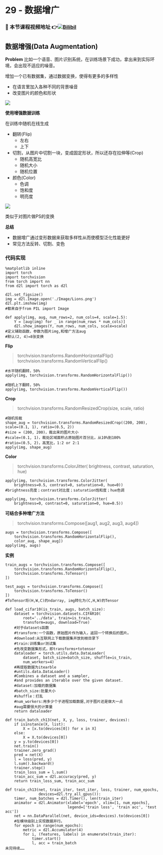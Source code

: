 # 29 - 数据增广

### 🎦 本节课程视频地址 👉[![Bilibil](https://i2.hdslb.com/bfs/archive/31677fa89093f30b98e516884b110b8d983643ca.jpg@640w_400h_100Q_1c.webp)](https://www.bilibili.com/video/BV17y4y1g76q)
## 数据增强(Data Augmentation)

**Problem**
比如一个语音、图片识别系统，在训练场景下成功，拿出来到实际环境，会出现不适应的噪音。

增加一个已有数据集，通过数据变换，使得有更多的多样性
- 在语言里加入各种不同的背景噪音
- 改变图片的颜色和形状

![](\Images/0_Utma-dS47hSoQ6Zt.png)

**使用增强数据训练**

在训练中随机在线生成

- 翻转(Flip)
  - 左右
  - 上下
- 切割，从图片中切割一块，变成固定形状，所以还存在拉伸等(Crop)
  - 随机高宽比
  - 随机大小
  - 随机位置
- 颜色(Color)
  - 色调
  - 饱和度
  - 明亮度

![](\Images/arc.png)

类似于对图片做PS的变换

**总结**

- 数据增广通过变形数据来获取多样性从而使模型泛化性能更好
- 常见方法反转、切割、变色

### 代码实现

```
%matplotlib inline
import torch
import torchvision
from torch import nn
from d2l import torch as d2l

d2l.set_figsize()
img = d2l.Image.open('./Image/Lions.png')
d2l.plt.imshow(img)
#都来自于from PIL import Image

def apply(img, aug, num_rows=2, num_cols=4, scale=1.5):
    Y = [aug(img) for _ in range(num_rows * num_cols)]
    d2l.show_images(Y, num_rows, num_cols, scale=scale)
#定义辅助函数，参数为图片img,和增广方法aug
#默认(2, 4)=8张变换

```
**Flip**

> torchvision.transforms.RandomHorizontalFlip()
> torchvision.transforms.RandomVerticalFlip()
```
#水平随机翻转，50%
apply(img, torchvision.transforms.RandomHorizontalFlip())

#随机上下翻转，50%
apply(img, torchvision.transforms.RandomVerticalFlip())
```
**Crop**

>torchvision.transforms.RandomResizedCrop(size, scale, ratio)
```
#随机剪裁
shape_aug = torchvision.transforms.RandomResizedCrop((200, 200), scale=(0.1, 1), ratio=(0.5, 2))
#size = (200, 200)，裁出来的图片大小
#scale=(0.1, 1)，裁处区域面积占原始图片百分比，从10%到100%
#ratio=(0.5, 2)，高宽比，1:2 or 2:1
apply(img, shape_aug)
```
**Color**

> torchvision.transforms.ColorJitter(
    brightness, contrast, saturation, hue)
```
apply(img, torchvision.transforms.ColorJitter(
    brightness=0.5, contrast=0, saturation=0, hue=0))
#brightness亮度；contrast对比度；saturation饱和度；hue色调

apply(img, torchvision.transforms.ColorJitter(
    brightness=0, contrast=0, saturation=0, hue=0.5))
```
**可结合多种增广方法**

>torchvision.transforms.Compose([aug1, aug2, aug3, aug4])
```
augs = torchvision.transforms.Compose([
    torchvision.transforms.RandomHorizontalFlip(),
    color_aug, shape_aug])
apply(img, augs)
```
**实例**

```
train_augs = torchvision.transforms.Compose([
    torchvision.transforms.RandomHorizontalFlip(),
    torchvision.transforms.ToTensor()
])

test_augs = torchvision.transforms.Compose([
    torchvision.transforms.ToTensor()
])
#ToTensor将(H,W,C)的ndarray, img转化为(C,H,W)的Tensor
```
```
def load_cifar10(is_train, augs, batch_size):
    dataset = torchvision.datasets.CIFAR10(
        root='../data', train=is_train,
        transform=augs, download=True)
    #对于datasets函数
    #transform:一个函数，原始图片作为输入，返回一个转换后的图片。
    #download:从互联网上下载数据集并放到根目录下
    #train:训练集or测试集
    #先改变数据集形式，即transforms+totensor
    dataloader = torch.utils.data.DataLoader(
        dataset, batch_size=batch_size, shuffle=is_train,
        num_workers=4)
    #再提取数据为itearble
    #untils.data.DataLoader()
    #Combines a dataset and a sampler,
    #and provides an iterable over the given dataset.
    #dataset:加载的数据集
    #batch_size:批量大小
    #shuffle：打乱
    #num_workers:用多少个子进程加载数据,对于图片还是做大一点
    #aug需要很大的计算量
    return dataloader

```

```
def train_batch_ch13(net, X, y, loss, trainer, devices):
    if isinstance(X, list):
        X = [x.to(devices[0]) for x in X]
    else:
        X = X.to(devices[0])
    y = y.to(devices[0])
    net.train()
    trainer.zero_grad()
    pred = net(X)
    l = loss(pred, y)
    l.sum().backward()
    trainer.step()
    train_loss_sum = l.sum()
    train_acc_sum = d2l.accuracy(pred, y)
    return train_loss_sum, train_acc_sum

def train_ch13(net, train_iter, test_iter, loss, trainer, num_epochs,
               devices=d2l.try_all_gpus()):
    timer, num_batches = d2l.Timer(), len(train_iter)
    animator = d2l.Animator(xlabel='epoch', xlim=[1, num_epochs],
                            legend=['train loss', 'train acc', 'test acc'])
    net = nn.DataParallel(net, device_ids=devices).to(devices[0])
    #在模块级别上实现数据并行。
    for epoch in range(num_epochs):
        metric = d2l.Accumulator(4)
        for i, (features, labels) in enumerate(train_iter):
            timer.start()
            l, acc = train_batch
未完待续……
```